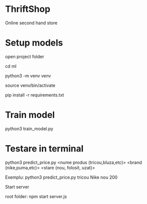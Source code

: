 # ThriftShop
Online second hand store

# Setup models
open project folder

cd ml

python3 -m venv venv

source venv/bin/activate

pip install -r requirements.txt

# Train model

python3 train_model.py

# Testare in terminal

python3 predict_price.py <nume produs (tricou,bluza,etc)> <brand (nike,puma,etc)> <stare (nou, folosit, uzat)>

Exemplu: python3 predict_price.py tricou Nike nou 200


Start server

root folder: npm start server.js



